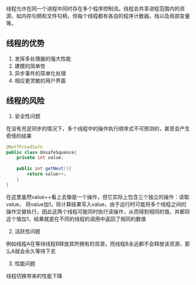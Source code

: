 线程允许在同一个进程中同时存在多个程序控制流。线程会共享进程范围内的资源，如内存句柄和文件句柄，但每个线程都有各自的程序计数器。栈以及局部变量等。

## 线程的优势

1. 发挥多处理器的强大性能
2. 建模的简单性
3. 异步事件的简单化处理
4. 相应更灵敏的用户界面

## 线程的风险

1. 安全性问题

在没有充足同步的情况下，多个线程中的操作执行顺序式不可预测的，甚至会产生奇怪的结果

```java
@NotThreadSafe
public class UnsafeSquence{
    private int value;
    
    public int getNext(){
        return value++;
    }
}
```

在这里虽然value++看上去像是一个操作，但它实际上包含三个独立的操作：读取value， 将value加1，将计算结果写入value，由于运行时可能将多个线程之间的操作交替执行，因此这两个线程可能同时执行读操作，从而得到相同的值，并都将这个值加1，结果就是在不同的线程的调用中返回了相同的数值

2. 活跃性问题

例如线程A在等待线程B释放其所拥有的资源，而线程B永远都不会释放该资源，那么A就会永久等待下去

3. 性能问题

线程切换带来的性能下降




